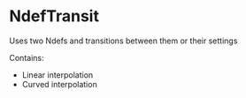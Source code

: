 # NdefTransit

Uses two Ndefs and transitions between them or their settings

Contains:
* Linear interpolation
* Curved interpolation